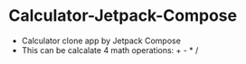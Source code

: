 # Calculator-Jetpack-Compose

- Calculator clone app by Jetpack Compose
- This can be calcalate 4 math operations: + - * /
